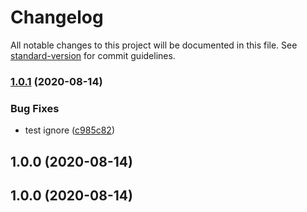 # Changelog

All notable changes to this project will be documented in this file. See [standard-version](https://github.com/conventional-changelog/standard-version) for commit guidelines.

### [1.0.1](https://github.com/microlinkhq/keyv-s3/compare/v1.0.0...v1.0.1) (2020-08-14)


### Bug Fixes

* test ignore ([c985c82](https://github.com/microlinkhq/keyv-s3/commit/c985c829e253eaad1576339d350e917f0a09bc60))

## 1.0.0 (2020-08-14)

## 1.0.0 (2020-08-14)
